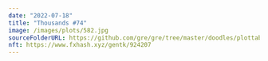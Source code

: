```yaml
---
date: "2022-07-18"
title: "Thousands #74"
image: /images/plots/582.jpg
sourceFolderURL: https://github.com/gre/gre/tree/master/doodles/plottable-thousands
nft: https://www.fxhash.xyz/gentk/924207
---
```

